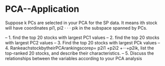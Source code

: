 # PCA--Application

Suppose k PCs are selected in your PCA for the SP  data. It means ith stock will have coordinates pi1, pi2 · · · pik in the subspace spanned by PCs. 



– 1. find the top 20 stocks with largest PC1 values 
– 2. find the top 20 stocks with largest PC2 values
– 3. Find the top 20 stocks with largest PCk values 
– 4. RankeachstockbytheirPCArankingscoreρ= p2i1 +p2i2 +···+p2ik, list the top-ranked 20 stocks, and describe their characteristics. 
– 5. Discuss the relationships between the variables according to your PCA analysis
